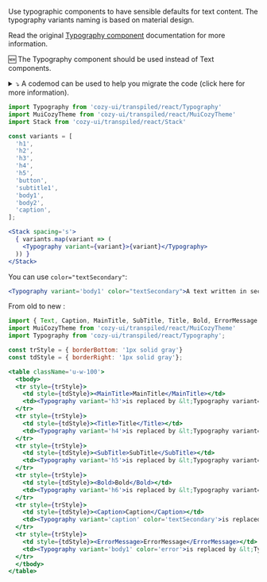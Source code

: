 Use typographic components to have sensible defaults for text
content. The typography variants naming is based on material design.

Read the original [Typography component](https://material-ui.com/components/typography/)
documentation for more information.

🆕 The Typography component should be used instead of Text components.

<details>
<summary>⤵️ A codemod can be used to help you migrate the code (click here for more information).</summary>

```bash
npm install -g jscodeshift
jscodeshift -t node_modules/cozy-ui/codemods/transform-typography.js --parser babel src/
```

</details>

```jsx
import Typography from 'cozy-ui/transpiled/react/Typography'
import MuiCozyTheme from 'cozy-ui/transpiled/react/MuiCozyTheme'
import Stack from 'cozy-ui/transpiled/react/Stack'

const variants = [
  'h1',
  'h2',
  'h3',
  'h4',
  'h5',
  'button',
  'subtitle1',
  'body1',
  'body2',
  'caption',
];

<Stack spacing='s'>
  { variants.map(variant => (
    <Typography variant={variant}>{variant}</Typography>
  )) }
</Stack>
```

You can use `color="textSecondary"`:

```jsx
<Typography variant='body1' color="textSecondary">A text written in secondary text color.</Typography>
```

From old to new :

```jsx
import { Text, Caption, MainTitle, SubTitle, Title, Bold, ErrorMessage } from 'cozy-ui/transpiled/react/Text'
import MuiCozyTheme from 'cozy-ui/transpiled/react/MuiCozyTheme'
import Typography from 'cozy-ui/transpiled/react/Typography';

const trStyle = { borderBottom: '1px solid gray'}
const tdStyle = { borderRight: '1px solid gray'};

<table className='u-w-100'>
  <tbody>
  <tr style={trStyle}>
    <td style={tdStyle}><MainTitle>MainTitle</MainTitle></td>
    <td><Typography variant='h3'>is replaced by &lt;Typography variant="h3" &gt;</Typography></td>
  </tr>
  <tr style={trStyle}>
    <td style={tdStyle}><Title>Title</Title></td>
    <td><Typography variant='h4'>is replaced by &lt;Typography variant="h4" &gt;</Typography></td>
  </tr>
  <tr style={trStyle}>
    <td style={tdStyle}><SubTitle>SubTitle</SubTitle></td>
    <td><Typography variant='h5'>is replaced by &lt;Typography variant="h5" &gt;</Typography></td>
  </tr>
  <tr style={trStyle}>
    <td style={tdStyle}><Bold>Bold</Bold></td>
    <td><Typography variant='h6'>is replaced by &lt;Typography variant="h6" &gt;</Typography></td>
  </tr>
  <tr style={trStyle}>
    <td style={tdStyle}><Caption>Caption</Caption></td>
    <td><Typography variant='caption' color='textSecondary'>is replaced by &lt;Typography variant="caption" color="textSecondary" /&gt; </Typography></td>
  </tr>
  <tr style={trStyle}>
    <td style={tdStyle}><ErrorMessage>ErrorMessage</ErrorMessage></td>
    <td><Typography variant='body1' color='error'>is replaced by &lt;Typography color="error"  variant='body1' /&gt; </Typography></td>
  </tr>
  </tbody>
</table>

```
